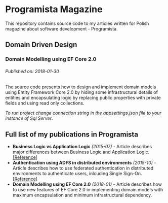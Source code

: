 # Programista Magazine
This repository contains source code to my articles written for Polish magazine about software development - Programista.
## Domain Driven Design
### Domain Modelling using EF Core 2.0
###### Published on: 2018-01-30
The source code presents how to design and implement domain models using Entity Framework Core 2.0 by hiding some infrastructural details 
of entities and encapsulating logic by replacing public properties with private fields and using read only collections.

_To run project change connection string in the appsettings.json file to your instance of Sql Server_.
## Full list of my publications in Programista
* **Business Logic vs Application Logic** _(2015-07)_ - Article describes major differences between Business Logic and Application Logic.
[[Reference]](https://programistamag.pl/programista-7-2015-38/)
* **Authentication using ADFS in distributed environments** _(2015-10)_ - Article describes how to use federated authentication in distributed environments to authenticate users, inlcuding Single Sign-On.
[[Reference]](https://programistamag.pl/programista-10-2015-41/)
* **Domain Modelling using EF Core 2.0** _(2018-01)_ - Article describes how to use new features of EF Core 2.0 in implementing domain models with maximum encapsulation and minimum infrastructural dependency.
